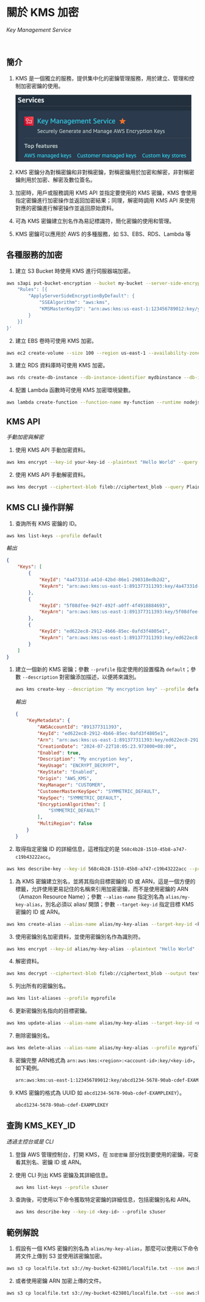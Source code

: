 # 關於 KMS 加密

_Key Management Service_

<br>

## 簡介

1. KMS 是一個獨立的服務，提供集中化的密鑰管理服務，用於建立、管理和控制加密密鑰的使用。

    ![](images/img_39.png)

2. KMS 密鑰分為對稱密鑰和非對稱密鑰，對稱密鑰用於加密和解密，非對稱密鑰則用於加密、解密及數位簽名。

3. 加密時，用戶或服務調用 KMS API 並指定要使用的 KMS 密鑰，KMS 會使用指定密鑰進行加密操作並返回加密結果；同理，解密時調用 KMS API 來使用對應的密鑰進行解密操作並返回原始資料。

4. 可為 KMS 密鑰建立別名作為易記標識符，簡化密鑰的使用和管理。

5. KMS 密鑰可以應用於 AWS 的多種服務，如 S3、EBS、RDS、Lambda 等

## 各種服務的加密

1. 建立 S3 Bucket 時使用 KMS 進行伺服器端加密。

```bash
aws s3api put-bucket-encryption --bucket my-bucket --server-side-encryption-configuration '{
    "Rules": [{
        "ApplyServerSideEncryptionByDefault": {
            "SSEAlgorithm": "aws:kms",
            "KMSMasterKeyID": "arn:aws:kms:us-east-1:123456789012:key/your-key-id"
        }
    }]
}'
```

2. 建立 EBS 卷時可使用 KMS 加密。
```bash
aws ec2 create-volume --size 100 --region us-east-1 --availability-zone us-east-1a --encrypted --kms-key-id arn:aws:kms:us-east-1:123456789012:key/your-key-id
```

3. 建立 RDS 資料庫時可使用 KMS 加密。
```bash
aws rds create-db-instance --db-instance-identifier mydbinstance --db-instance-class db.t2.micro --engine mysql --allocated-storage 20 --master-username admin --master-user-password password --storage-encrypted --kms-key-id arn:aws:kms:us-east-1:123456789012:key/your-key-id
```

4. 配置 Lambda 函數時可使用 KMS 加密環境變數。
```bash
aws lambda create-function --function-name my-function --runtime nodejs14.x --role arn:aws:iam::123456789012:role/execution_role --handler index.handler --zip-file fileb://function.zip --environment Variables={KEY1=VALUE1,KEY2=VALUE2} --kms-key-arn arn:aws:kms:us-east-1:123456789012:key/your-key-id
```

## KMS API

_手動加密與解密_

1. 使用 KMS API 手動加密資料。
```bash
aws kms encrypt --key-id your-key-id --plaintext "Hello World" --query CiphertextBlob --output text
```

2. 使用 KMS API 手動解密資料。
```bash
aws kms decrypt --ciphertext-blob fileb://ciphertext_blob --query Plaintext --output text | base64 --decode
```

## KMS CLI 操作詳解

1. 查詢所有 KMS 密鑰的 ID。
```bash
aws kms list-keys --profile default
```
_輸出_
```json
{
    "Keys": [
        {
            "KeyId": "4a47331d-a41d-42bd-86e1-290318edb2d2",
            "KeyArn": "arn:aws:kms:us-east-1:891377311393:key/4a47331d-a41d-42bd-86e1-290318edb2d2"
        },
        {
            "KeyId": "5f08dfee-942f-492f-a0ff-4f4918884693",
            "KeyArn": "arn:aws:kms:us-east-1:891377311393:key/5f08dfee-942f-492f-a0ff-4f4918884693"
        },
        {
            "KeyId": "ed622ec8-2912-4b66-85ec-0afd3f4805e1",
            "KeyArn": "arn:aws:kms:us-east-1:891377311393:key/ed622ec8-2912-4b66-85ec-0afd3f4805e1"
        }
    ]
}
```

1. 建立一個新的 KMS 密鑰；參數 `--profile` 指定使用的設置檔為 `default`；參數 `--description` 對密鑰添加描述，以便將來識別。

    ```bash
    aws kms create-key --description "My encryption key" --profile default
    ```
    _輸出_
    ```json
    {
        "KeyMetadata": {
            "AWSAccountId": "891377311393",
            "KeyId": "ed622ec8-2912-4b66-85ec-0afd3f4805e1",
            "Arn": "arn:aws:kms:us-east-1:891377311393:key/ed622ec8-2912-4b66-85ec-0afd3f4805e1",
            "CreationDate": "2024-07-22T10:05:23.973000+08:00",
            "Enabled": true,
            "Description": "My encryption key",
            "KeyUsage": "ENCRYPT_DECRYPT",
            "KeyState": "Enabled",
            "Origin": "AWS_KMS",
            "KeyManager": "CUSTOMER",
            "CustomerMasterKeySpec": "SYMMETRIC_DEFAULT",
            "KeySpec": "SYMMETRIC_DEFAULT",
            "EncryptionAlgorithms": [
                "SYMMETRIC_DEFAULT"
            ],
            "MultiRegion": false
        }
    }
    ```

2. 取得指定密鑰 ID 的詳細信息，這裡指定的是 `568c4b28-1510-45b8-a747-c19b43222acc`。

```bash
aws kms describe-key --key-id 568c4b28-1510-45b8-a747-c19b43222acc --profile default
```

1. 為 KMS 密鑰建立別名，並將其指向目標密鑰的 ID 或 ARN，這是一個方便的標籤，允許使用更易記住的名稱來引用加密密鑰，而不是使用密鑰的 ARN（Amazon Resource Name）；參數 `--alias-name` 指定別名為 `alias/my-key-alias`，別名必須以 alias/ 開頭；參數 `--target-key-id` 指定目標 KMS 密鑰的 ID 或 ARN。

```bash
aws kms create-alias --alias-name alias/my-key-alias --target-key-id <key-id> --profile default
```

3. 使用密鑰別名加密資料，並使用密鑰別名作為識別符。
```bash
aws kms encrypt --key-id alias/my-key-alias --plaintext "Hello World" --output text --query CiphertextBlob --profile myprofile
```

4. 解密資料。
```bash
aws kms decrypt --ciphertext-blob fileb://ciphertext_blob --output text --query Plaintext --profile myprofile | base64 --decode
```

5. 列出所有的密鑰別名。
```bash
aws kms list-aliases --profile myprofile
```

6. 更新密鑰別名指向的目標密鑰。

```bash
aws kms update-alias --alias-name alias/my-key-alias --target-key-id <new-key-id> --profile myprofile
```

7. 刪除密鑰別名。
```bash
aws kms delete-alias --alias-name alias/my-key-alias --profile myprofile
```

8. 密鑰完整 ARN格式為 `arn:aws:kms:<region>:<account-id>:key/<key-id>`，如下範例。

    ```bash
    arn:aws:kms:us-east-1:123456789012:key/abcd1234-5678-90ab-cdef-EXAMPLEKEY
    ```

9. KMS 密鑰的格式為 UUID 如 `abcd1234-5678-90ab-cdef-EXAMPLEKEY`）。

    ```bash
    abcd1234-5678-90ab-cdef-EXAMPLEKEY
    ```

## 查詢 KMS_KEY_ID

_透過主控台或是 CLI_

1. 登錄 AWS 管理控制台，打開 KMS，在 `加密密鑰` 部分找到要使用的密鑰，可查看其別名、密鑰 ID 或 ARN。

2. 使用 CLI 列出 KMS 密鑰及其詳細信息。

    ```bash
    aws kms list-keys --profile s3user
    ```

3. 查詢後，可使用以下命令獲取特定密鑰的詳細信息，包括密鑰別名和 ARN。

    ```bash
    aws kms describe-key --key-id <key-id> --profile s3user
    ```

## 範例解說

1. 假設有一個 KMS 密鑰的別名為 `alias/my-key-alias`，那麼可以使用以下命令將文件上傳到 S3 並使用該密鑰加密。

```bash
aws s3 cp localfile.txt s3://my-bucket-623801/localfile.txt --sse aws:kms --sse-kms-key-id alias/my-key-alias --profile s3user
```

2. 或者使用密鑰 ARN 加密上傳的文件。

```bash
aws s3 cp localfile.txt s3://my-bucket-623801/localfile.txt --sse aws:kms --sse-kms-key-id arn:aws:kms:us-east-1:123456789012:key/abcd1234-5678-90ab-cdef-EXAMPLEKEY --profile s3user
```
